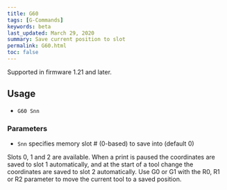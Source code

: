 ```yaml
---
title: G60
tags: [G-Commands] 
keywords: beta 
last_updated: March 29, 2020 
summary: Save current position to slot 
permalink: G60.html
toc: false 
---
```



Supported in firmware 1.21 and later.

## Usage

* `G60 Snn`

### Parameters

* `Snn` <nn> specifies memory slot # (0-based) to save into (default 0)

Slots 0, 1 and 2 are available. When a print is paused the coordinates are saved to slot 1 automatically, and at the start of a tool change the coordinates are saved to slot 2 automatically. Use G0 or G1 with the R0, R1 or R2 parameter to move the current tool to a saved position.

